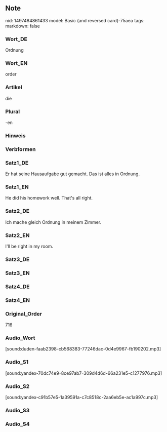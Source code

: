 ## Note
nid: 1497484861433
model: Basic (and reversed card)-75aea
tags: 
markdown: false

### Wort_DE
Ordnung

### Wort_EN
order

### Artikel
die

### Plural
-en

### Hinweis


### Verbformen


### Satz1_DE
Er hat seine Hausaufgabe gut gemacht. Das ist alles in Ordnung.

### Satz1_EN
He did his homework well. That's all right.

### Satz2_DE
Ich mache gleich Ordnung in meinem Zimmer.

### Satz2_EN
I'll be right in my room.

### Satz3_DE


### Satz3_EN


### Satz4_DE


### Satz4_EN


### Original_Order
716

### Audio_Wort
[sound:duden-faab2398-cb568383-77246dac-0d4e9967-fb190202.mp3]

### Audio_S1
[sound:yandex-70dc74e9-8ce97ab7-309d4d6d-66a231e5-c1277976.mp3]

### Audio_S2
[sound:yandex-c91b57e5-1a39591a-c7c8518c-2aa6eb5e-ac1a997c.mp3]

### Audio_S3


### Audio_S4

